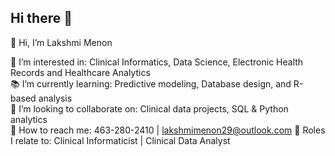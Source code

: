 ## Hi there 👋

👋 Hi, I’m Lakshmi Menon

🧬 I’m interested in: Clinical Informatics, Data Science, Electronic Health Records and Healthcare Analytics  
📚 I’m currently learning: Predictive modeling, Database design, and R-based analysis  
🤝 I’m looking to collaborate on: Clinical data projects, SQL & Python analytics  
📮 How to reach me: 463-280-2410 | lakshmimenon29@outlook.com 
💼 Roles I relate to: Clinical Informaticist | Clinical Data Analyst  



